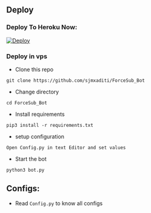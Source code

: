 

## Deploy

### Deploy To Heroku Now:
[![Deploy](https://www.herokucdn.com/deploy/button.svg)](https://heroku.com/deploy?template=https://github.com/sjmxaditi/ForceSub_Bot)

### Deploy in vps
- Clone this repo
```
git clone https://github.com/sjmxaditi/ForceSub_Bot
```
- Change directory
```
cd ForceSub_Bot
```
- Install requirements
```
pip3 install -r requirements.txt
```
- setup configuration
```
Open Config.py in text Editor and set values
```
- Start the bot
```
python3 bot.py
```
## Configs:
- Read `Config.py` to know all configs

